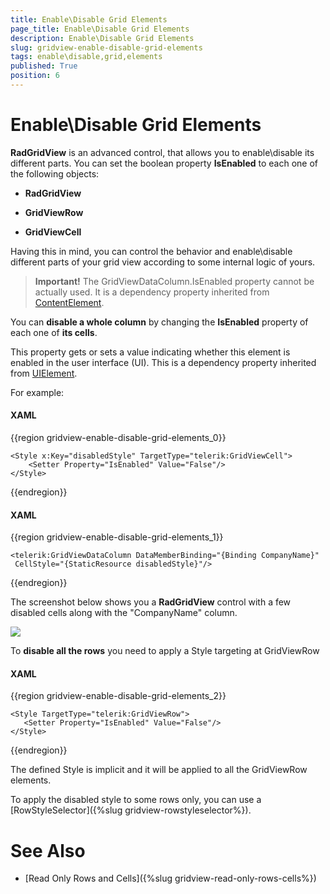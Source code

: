 ```yaml
---
title: Enable\Disable Grid Elements
page_title: Enable\Disable Grid Elements
description: Enable\Disable Grid Elements
slug: gridview-enable-disable-grid-elements
tags: enable\disable,grid,elements
published: True
position: 6
---
```


# Enable\Disable Grid Elements

__RadGridView__ is an advanced control, that allows you to enable\disable its different parts. You can set the boolean property __IsEnabled__ to each one of the following objects:

* __RadGridView__

* __GridViewRow__

* __GridViewCell__

Having this in mind, you can control the behavior and enable\disable different parts of your grid view according to some internal logic of yours. 

>__Important!__ The GridViewDataColumn.IsEnabled property cannot be actually used. It is a dependency property inherited from [ContentElement](http://msdn.microsoft.com/en-us/library/system.windows.contentelement.aspx).
          

You can __disable a whole column__ by changing the __IsEnabled__ property of each one of __its cells__. 

This property gets or sets a value indicating whether this element is enabled in the user interface (UI). This is a dependency property inherited from [UIElement](http://msdn.microsoft.com/en-us/library/system.windows.uielement).

For example:

#### __XAML__

{{region gridview-enable-disable-grid-elements_0}}

	<Style x:Key="disabledStyle" TargetType="telerik:GridViewCell">
		<Setter Property="IsEnabled" Value="False"/>
	</Style>
{{endregion}}

#### __XAML__

{{region gridview-enable-disable-grid-elements_1}}

	<telerik:GridViewDataColumn DataMemberBinding="{Binding CompanyName}"
	 CellStyle="{StaticResource disabledStyle}"/>
{{endregion}}

The screenshot below shows you a __RadGridView__ control with a few disabled cells along with the "CompanyName" column.

![](images/RadGridView_EnableDisable_1.png)

To __disable all the rows__ you need to apply a Style targeting at GridViewRow


#### __XAML__

{{region gridview-enable-disable-grid-elements_2}}

	<Style TargetType="telerik:GridViewRow">
	   <Setter Property="IsEnabled" Value="False"/>
	</Style>
{{endregion}}

The defined Style is implicit and it will be applied to all the GridViewRow elements.

To apply the disabled style to some rows only, you can use a [RowStyleSelector]({%slug gridview-rowstyleselector%}).

# See Also

 * [Read Only Rows and Cells]({%slug gridview-read-only-rows-cells%})
